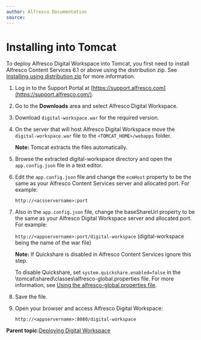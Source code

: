 ```yaml
---
author: Alfresco Documentation
source: 
---
```


# **Installing into Tomcat**

To deploy Alfresco Digital Workspace into Tomcat, you first need to install Alfresco Content Services 6.1 or above using the distribution zip. See [Installing using distribution zip](https://docs.alfresco.com/6.2/concepts/ch-install.html) for more information.

1.  Log in to the Support Portal at [https://support.alfresco.com](https://support.alfresco.com/).

2.  Go to the **Downloads** area and select Alfresco Digital Workspace.

3.  Download `digital-workspace.war` for the required version.

4.  On the server that will host Alfresco Digital Workspace move the `digital-workspace.war` file to the `<TOMCAT_HOME>/webapps` folder.

    **Note:** Tomcat extracts the files automatically.

5.  Browse the extracted digital-workspace directory and open the `app.config.json` file in a text editor.

6.  Edit the `app.config.json` file and change the `ecmHost` property to be the same as your Alfresco Content Services server and allocated port. For example:

    `http://<acsservername>:port`

7.  Also in the `app.config.json` file, change the baseShareUrl property to be the same as your Alfresco Digital Workspace server and allocated port. For example:

    `http://<appservername>:port/digital-workspace` \(digital-workspace being the name of the war file\)

    **Note:** If Quickshare is disabled in Alfresco Content Services ignore this step.

    To disable Quickshare, set `system.quickshare.enabled=false` in the \\tomcat\\shared\\classes\\alfresco-global.properties file. For more information, see [Using the alfresco-global.properties file](https://docs.alfresco.com/6.2/concepts/global-props-intro.html).

8.  Save the file.

9.  Open your browser and access Alfresco Digital Workspace:

    `http://<appservername>:8080/digital-workspace`


**Parent topic:**[Deploying Digital Workspace](../tasks/deploying.md)


